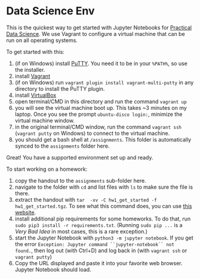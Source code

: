 # Data Science Env

This is the quickest way to get started with Jupyter Notebooks for [Practical Data Science](https://www.datasciencecourse.org). We use Vagrant to configure a virtual machine that can be run on all operating systems.

To get started with this:

1. (if on Windows) install [PuTTY](https://www.chiark.greenend.org.uk/~sgtatham/putty/latest.html). You need it to be in your `%PATH%`, so use the installer.
2. install [Vagrant](https://www.vagrantup.com/downloads.html)
3. (if on Windows) run `vagrant plugin install vagrant-multi-putty` in any directory to install the PuTTY plugin.
4. install [VirtualBox](https://www.virtualbox.org/wiki/Downloads)
5. open terminal/CMD in this directory and run the command `vagrant up`
6. you will see the virtual machine boot up. This takes ~3 minutes on my laptop. Once you see the prompt `ubuntu-disco login:`, minimize the virtual machine window.
7. in the original terminal/CMD window, run the command `vagrant ssh` (`vagrant putty` on Windows) to connect to the virtual machine.
8. you should get a bash shell at `/assignments`. This folder is automatically synced to the `assignments` folder here.

Great! You have a supported environment set up and ready.

To start working on a homework:

1. copy the handout to the `assignments` sub-folder here.
2. navigate to the folder with `cd` and list files with `ls` to make sure the file is there.
3. extract the handout with `tar  -xv -C hw1_get_started -f hw1_get_started.tgz`. To see what this command does, you can use [this website](https://explainshell.com/explain?cmd=tar++-xv+-C+hw1_get_started+-f+hw1_get_started.tgz).
4. install additional pip requirements for some homeworks. To do that, run `sudo pip3 install -r requirements.txt`. (Running `sudo pip ...` is a *Very Bad Idea* in most cases, this is a rare exception.)
5. start the Jupyter Notebook with `python3 -m jupyter notebook`. If you get the error `Exception: Jupyter command ``jupyter-notebook`` not found.`, then log out (with Ctrl+D) and log back in (with `vagrant ssh` or `vagrant putty`)
6. Copy the URL displayed and paste it into your favorite web browser. Jupyter Notebook should load.
